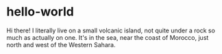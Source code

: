 # hello-world
Hi there!
I literally live on a small volcanic island, not quite under a rock so much as actually on one.
It's in the sea, near the coast of Morocco, just north and west of the Western Sahara. 
